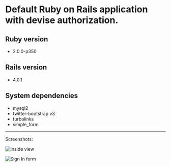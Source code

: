 # Default Ruby on Rails application with devise authorization.

## Ruby version
  * 2.0.0-p350

## Rails version
  * 4.0.1

## System dependencies
  * mysql2
  * twitter-bootstrap v3
  * turbolinks
  * simple_form

* * *
Screenshots:

![Inside view](https://dl.dropboxusercontent.com/u/2759137/inside.png "Inside view")

![Sign In form](https://dl.dropboxusercontent.com/u/2759137/login.png "Sign In form")